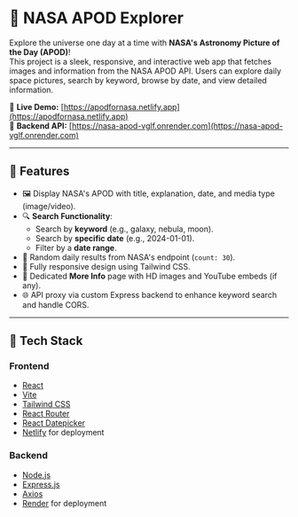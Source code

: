 # 🌌 NASA APOD Explorer

Explore the universe one day at a time with **NASA's Astronomy Picture of the Day (APOD)**!  
This project is a sleek, responsive, and interactive web app that fetches images and information from the NASA APOD API. Users can explore daily space pictures, search by keyword, browse by date, and view detailed information.

🔗 **Live Demo:** [https://apodfornasa.netlify.app](https://apodfornasa.netlify.app)  
🔗 **Backend API:** [https://nasa-apod-vglf.onrender.com](https://nasa-apod-vglf.onrender.com)

---

## 🚀 Features

- 🖼️ Display NASA's APOD with title, explanation, date, and media type (image/video).
- 🔍 **Search Functionality**:
  - Search by **keyword** (e.g., galaxy, nebula, moon).
  - Search by **specific date** (e.g., 2024-01-01).
  - Filter by a **date range**.
- 🔄 Random daily results from NASA's endpoint (`count: 30`).
- 📱 Fully responsive design using Tailwind CSS.
- 🔗 Dedicated **More Info** page with HD images and YouTube embeds (if any).
- 🌐 API proxy via custom Express backend to enhance keyword search and handle CORS.

---

## 🧰 Tech Stack

### Frontend
- [React](https://react.dev/)
- [Vite](https://vitejs.dev/)
- [Tailwind CSS](https://tailwindcss.com/)
- [React Router](https://reactrouter.com/)
- [React Datepicker](https://reactdatepicker.com/)
- [Netlify](https://www.netlify.com/) for deployment

### Backend
- [Node.js](https://nodejs.org/)
- [Express.js](https://expressjs.com/)
- [Axios](https://axios-http.com/)
- [Render](https://render.com/) for deployment
